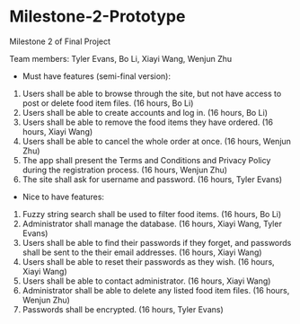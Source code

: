 # Milestone-2-Prototype
Milestone 2 of Final Project

Team members:
Tyler Evans,
Bo Li, 
Xiayi Wang, 
Wenjun Zhu


- Must have features (semi-final version):

1. Users shall be able to browse through the site, but not have access to post or delete food item files. (16 hours, Bo Li)
2. Users shall be able to create accounts and log in. (16 hours, Bo Li)
3. Users shall be able to remove the food items they have ordered. (16 hours, Xiayi Wang)
4. Users shall be able to cancel the whole order at once. (16 hours, Wenjun Zhu)
5. The app shall present the Terms and Conditions and Privacy Policy during the registration process. (16 hours, Wenjun Zhu)
6. The site shall ask for username and password. (16 hours, Tyler Evans)


- Nice to have features:

1. Fuzzy string search shall be used to filter food items. (16 hours, Bo Li)
2. Administrator shall manage the database. (16 hours, Xiayi Wang, Tyler Evans)
3. Users shall be able to find their passwords if they forget, and passwords shall be sent to the their email addresses. (16 hours, Xiayi Wang)
4. Users shall be able to reset their passwords as they wish. (16 hours, Xiayi Wang)
5. Users shall be able to contact administrator. (16 hours, Xiayi Wang)
6. Administrator shall be able to delete any listed food item files. (16 hours, Wenjun Zhu)
7. Passwords shall be encrypted. (16 hours, Tyler Evans)
